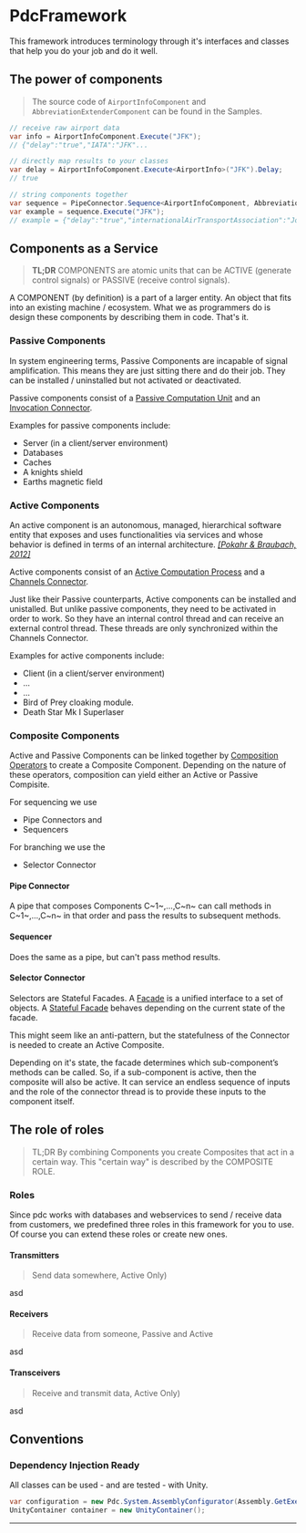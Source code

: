 # PdcFramework

This framework introduces terminology through it's interfaces and classes that help you do your job and do it well.

## The power of components

> The source code of `AirportInfoComponent` and `AbbreviationExtenderComponent` can be found in the Samples.

```csharp
// receive raw airport data
var info = AirportInfoComponent.Execute("JFK");
// {"delay":"true","IATA":"JFK"...

// directly map results to your classes
var delay = AirportInfoComponent.Execute<AirportInfo>("JFK").Delay;
// true

// string components together
var sequence = PipeConnector.Sequence<AirportInfoComponent, AbbreviationExtenderComponent>();
var example = sequence.Execute("JFK");
// example = {"delay":"true","internationalAirTransportAssociation":"John Fitzgerald Kennedy...
```

## Components as a Service

> **TL;DR** COMPONENTS are atomic units that can be ACTIVE (generate control signals) or PASSIVE (receive control signals).

A COMPONENT (by definition) is a part of a larger entity. An object that fits into an existing machine / ecosystem. What we as programmers do is design these components by describing them in code. That's it.

### Passive Components

In system engineering terms, Passive Components are incapable of signal amplification. This means they are just sitting there and do their job. They can be installed / uninstalled but not activated or deactivated.

Passive components consist of a [Passive Computation Unit][1] and an [Invocation Connector][1].

Examples for passive components include:

* Server (in a client/server environment)
* Databases
* Caches
* A knights shield
* Earths magnetic field

### Active Components

An active component is an autonomous, managed, hierarchical software entity that exposes and uses functionalities via services and whose behavior is defined in terms of an internal architecture. *[[Pokahr & Braubach, 2012]][2]*

Active components consist of an [Active Computation Process][1] and a [Channels Connector][1].

Just like their Passive counterparts, Active components can be installed and unistalled. But unlike passive components, they need to be activated in order to work. So they have an internal control thread and can receive an external control thread. These threads are only synchronized within the Channels Connector.

Examples for active components include:

* Client (in a client/server environment)
* ...
* ...
* Bird of Prey cloaking module.
* Death Star Mk I Superlaser

### Composite Components

Active and Passive Components can be linked together by [Composition Operators][1] to create a Composite Component. Depending on the nature of these operators, composition can yield either an Active or Passive Compisite.

For sequencing we use

* Pipe Connectors and
* Sequencers

For branching we use the

* Selector Connector

#### Pipe Connector

A pipe that composes Components C~1~,...,C~n~ can call methods in  C~1~,...,C~n~ in that order and pass the results to subsequent methods.

#### Sequencer

Does the same as a pipe, but can't pass method results.

#### Selector Connector

Selectors are Stateful Facades. A [Facade][facade] is a unified interface to a set of objects. A [Stateful Facade][stateful_facade] behaves depending on the current state of the facade.

This might seem like an anti-pattern, but the statefulness of the Connector is needed to create an Active Composite.

Depending on it's state, the facade determines which sub-component’s methods can be called. So, if a sub-component is active, then the composite will also be active. It can service an endless sequence of inputs and the role of the connector thread is to provide these inputs to the component itself.

## The role of roles

> TL;DR By combining Components you create Composites that act in a certain way. This "certain way" is described by the COMPOSITE ROLE.

### Roles

Since pdc works with databases and webservices to send / receive data from customers, we predefined three roles in this framework for you to use. Of course you can extend these roles or create new ones.

#### Transmitters

> Send data somewhere, Active Only)

asd

#### Receivers

> Receive data from someone, Passive and Active

asd

#### Transceivers

> Receive and transmit data, Active Only)

asd

## Conventions

### Dependency Injection Ready

All classes can be used - and are tested - with Unity.

```csharp
var configuration = new Pdc.System.AssemblyConfigurator(Assembly.GetExecutingAssembly();
UnityContainer container = new UnityContainer();
```

---

[1]: https://pdfs.semanticscholar.org/b0ae/820f7f077eda74c11fc22d0da45f2300a4a0.pdf
[2]: https://vsis-www.informatik.uni-hamburg.de/getDoc.php/publications/433/activecomponents_short.pdf
[3]: https://vsis-www.informatik.uni-hamburg.de/getDoc.php/publications/477/jadex_peds_revised3.pdf
[facade]:https://sourcemaking.com/design_patterns/facade
[stateful_facade]:http://bit.ly/2BHWXHx